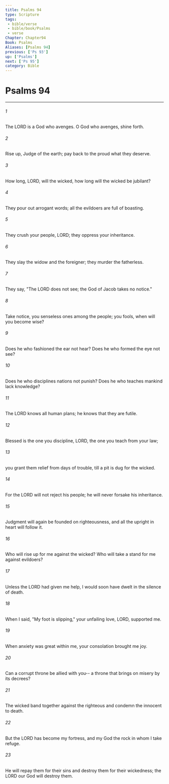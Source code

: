 ```yaml
---
title: Psalms 94
type: Scripture
tags:
 - bible/verse
 - bible/book/Psalms
 - verse
Chapter: Chapter94
Book: Psalms
Aliases: [Psalms 94]
previous: ['Ps 93']
up: ['Psalms']
next: ['Ps 95']
category: Bible
---
```

# Psalms 94

***


###### 1 
The LORD is a God who avenges. O God who avenges, shine forth. 

###### 2 
Rise up, Judge of the earth; pay back to the proud what they deserve. 

###### 3 
How long, LORD, will the wicked, how long will the wicked be jubilant? 

###### 4 
They pour out arrogant words; all the evildoers are full of boasting. 

###### 5 
They crush your people, LORD; they oppress your inheritance. 

###### 6 
They slay the widow and the foreigner; they murder the fatherless. 

###### 7 
They say, "The LORD does not see; the God of Jacob takes no notice." 

###### 8 
Take notice, you senseless ones among the people; you fools, when will you become wise? 

###### 9 
Does he who fashioned the ear not hear? Does he who formed the eye not see? 

###### 10 
Does he who disciplines nations not punish? Does he who teaches mankind lack knowledge? 

###### 11 
The LORD knows all human plans; he knows that they are futile. 

###### 12 
Blessed is the one you discipline, LORD, the one you teach from your law; 

###### 13 
you grant them relief from days of trouble, till a pit is dug for the wicked. 

###### 14 
For the LORD will not reject his people; he will never forsake his inheritance. 

###### 15 
Judgment will again be founded on righteousness, and all the upright in heart will follow it. 

###### 16 
Who will rise up for me against the wicked? Who will take a stand for me against evildoers? 

###### 17 
Unless the LORD had given me help, I would soon have dwelt in the silence of death. 

###### 18 
When I said, "My foot is slipping," your unfailing love, LORD, supported me. 

###### 19 
When anxiety was great within me, your consolation brought me joy. 

###### 20 
Can a corrupt throne be allied with you-- a throne that brings on misery by its decrees? 

###### 21 
The wicked band together against the righteous and condemn the innocent to death. 

###### 22 
But the LORD has become my fortress, and my God the rock in whom I take refuge. 

###### 23 
He will repay them for their sins and destroy them for their wickedness; the LORD our God will destroy them. 
